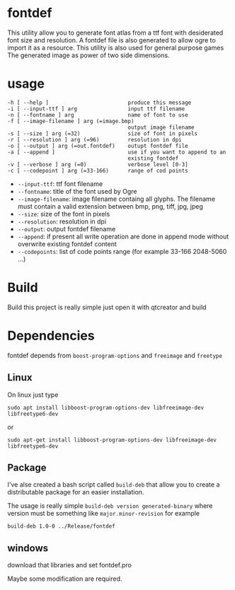 # fontdef
This utility allow you to generate font atlas from a ttf font with
desiderated font size and resolution. 
A fontdef file is also generated to allow ogre to import it as a resource.
This utility is also used for general purpose games
The generated image as power of two side dimensions.

# usage

    -h [ --help ]                         produce this message
    -i [ --input-ttf ] arg                input ttf filename
    -n [ --fontname ] arg                 name of font to use
    -f [ --image-filename ] arg (=image.bmp)
                                          output image filename
    -s [ --size ] arg (=32)               size of font in pixels
    -r [ --resolution ] arg (=96)         resolution in dpi
    -o [ --output ] arg (=out.fontdef)    outupt fontdef file
    -a [ --append ]                       use if you want to append to an 
                                          existing fontdef
    -v [ --verbose ] arg (=0)             verbose level [0-3]
    -c [ --codepoint ] arg (=33-166)      range of cod points

* `--input-ttf`: ttf font filename
* `--fontname`: title of the font used by Ogre 
* `--image-filename`: image filename containg all glyphs. The filename must contain a valid extension between bmp, png, tiff, jpg, jpeg
* `--size`: size of the font in pixels
* `--resolution`: resolution in dpi
* `--output`: output fontdef filename
* `--append`: if present all write operation are done in append mode without overwrite existing fontdef content
* `--codepoints`: list of code points range (for example 33-166 2048-5060 ...)

# Build
Build this project is really simple just open it with qtcreator and build

# Dependencies 
fontdef depends from `boost-program-options` and `freeimage` and `freetype`

## Linux
On linux just type 

	sudo apt install libboost-program-options-dev libfreeimage-dev libfreetype6-dev

or

	sudo apt-get install libboost-program-options-dev libfreeimage-dev libfreetype6-dev
	

## Package
I've alse created a bash script called `build-deb` that allow you to 
create a distributable package for an easier installation.

The usage is really simple `build-deb version generated-binary` where version
must be something like `major.minor-revision` for example 

	build-deb 1.0-0 ../Release/fontdef


## windows
download that libraries and set fontdef.pro 

Maybe some modification are required. 
